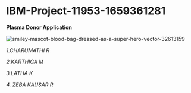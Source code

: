 # IBM-Project-11953-1659361281

**Plasma Donor Application**



![smiley-mascot-blood-bag-dressed-as-a-super-hero-vector-32613159](https://user-images.githubusercontent.com/113909912/200378867-0f8d88b7-f102-464d-a3ee-6ea9182bd4fa.jpg)  


_1.CHARUMATHI R_


_2.KARTHIGA M_


_3.LATHA K_


_4. ZEBA KAUSAR R_
